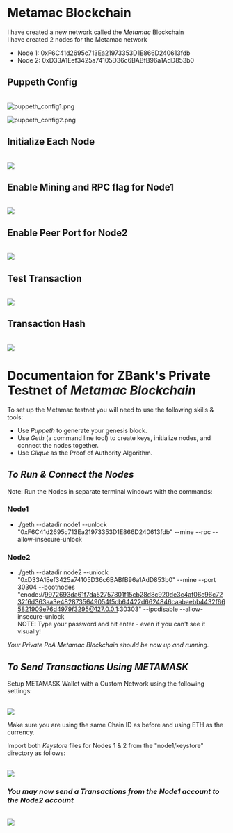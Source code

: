 # Metamac Blockchain
I have created a new network called the *Metamac* Blockchain<br/>
I have created 2 nodes for the Metamac network<br/>
- Node 1: 0xF6C41d2695c713Ea21973353D1E866D240613fdb
- Node 2: 0xD33A1Eef3425a74105D36c6BABfB96a1AdD853b0

## Puppeth Config

<br/>![puppeth_config1.png](./screenshots/puppeth_config1.png)

![puppeth_config2.png](./screenshots/puppeth_config2.png)<br/>

## Initialize Each Node

<br/>![](./screenshots/initialize_nodes.png)<br/>

## Enable Mining and RPC flag for Node1

<br/>![](./screenshots/rpc_enabled.png)<br/>

## Enable Peer Port for Node2

<br/>![](./screenshots/peerport_node2.png)<br/>

## Test Transaction

<br/>![](./screenshots/transaction_transfer.png)<br/>

## Transaction Hash

<br/>![](./screenshots/transaction_hash.png)<br/>

# Documentaion for ZBank's Private Testnet of *Metamac Blockchain*

To set up the Metamac testnet you will need to use the following skills & tools:<br/>
- Use *Puppeth* to generate your genesis block.
- Use *Geth* (a command line tool) to create keys, initialize nodes, and connect the nodes together.
- Use *Clique* as the Proof of Authority Algorithm.

## *To Run & Connect the Nodes*
Note: Run the Nodes in separate terminal windows with the commands:
### Node1
- ./geth --datadir node1 --unlock "0xF6C41d2695c713Ea21973353D1E866D240613fdb" --mine --rpc --allow-insecure-unlock
### Node2
- ./geth --datadir node2 --unlock "0xD33A1Eef3425a74105D36c6BABfB96a1AdD853b0" --mine --port 30304 --bootnodes "enode://9972693da61f7da52757801f15cb28d8c920de3c4af06c96c7232f6d363aa3e4828735649054f5cb64422d6624846caabaebb4432f665821909e76d4979f3295@127.0.0.1:30303" --ipcdisable --allow-insecure-unlock<br/>
NOTE: Type your password and hit enter - even if you can't see it visually!

*Your Private PoA Metamac Blockchain should be now up and running.*
## *To Send Transactions Using METAMASK*
Setup METAMASK Wallet with a Custom Network using the following settings:<br/>

<br/>![](./screenshots/metamask_network.png)<br/>

Make sure you are using the same Chain ID as before and using ETH as the currency.

Import both *Keystore* files for Nodes 1 & 2 from the "node1/keystore" directory as follows:<br/>

<br/>![](./screenshots/keystore.png)<br/>
    
### *You may now send a Transactions from the Node1 account to the Node2 account*

<br/>![](./screenshots/transaction_transfer.png)<br/>
